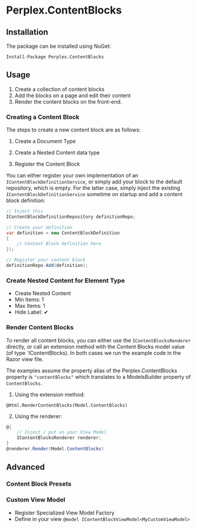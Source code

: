 # Perplex.ContentBlocks

## Installation

The package can be installed using NuGet:

`Install-Package Perplex.ContentBlocks`

## Usage

1. Create a collection of content blocks
2. Add the blocks on a page and edit their content
3. Render the content blocks on the front-end.

### Creating a Content Block

The steps to create a new content block are as follows:

1. Create a Document Type

2. Create a Nested Content data type

3. Register the Content Block

You can either register your own implementation of an `IContentBlockDefinitionService`,
or simply add your block to the default repository, which is empty.
For the latter case, simply inject the existing `IContentBlockDefinitionService` sometime on startup and add a content block definition:

```csharp
// Inject this
IContentBlockDefinitionRepository definitionRepo;

// Create your definition
var definition = new ContentBlockDefinition
{
    // Content Block definition here
});

// Register your content block
definitionRepo.Add(definition);
```

### Create Nested Content for Element Type

-   Create Nested Content
-   Min Items: 1
-   Max Items: 1
-   Hide Label: ✔

### Render Content Blocks

To render all content blocks, you can either use the `IContentBlocksRenderer` directly,
or call an extension method with the Content Blocks model value (of type `IContentBlocks). In both cases we run the example code in the Razor view file.

The examples assume the property alias of the Perplex.ContentBlocks property is `"contentBlocks"` which translates to a ModelsBuilder property of `ContentBlocks`.

1. Using the extension method:

`@Html.RenderContentBlocks(Model.ContentBlocks)`

2. Using the renderer:

```csharp
@{
    // Inject / put on your View Model
    IContentBlocksRenderer renderer;
}
@renderer.Render(Model.ContentBlocks)
```

## Advanced

### Content Block Presets

### Custom View Model

-   Register Specialized View Model Factory
-   Define in your view `@model IContentBlockViewModel<MyCustomViewModel>`
